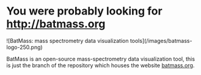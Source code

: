 # You were probably looking for http://batmass.org
<div style='display: block; margin-left: auto; margin-right: auto;'>![BatMass: mass spectrometry data visualization tools](/images/batmass-logo-250.png)</div>

BatMass is an open-source mass-spectrometry data visualization tool, this is just the branch of the repository which houses the website [batmass.org](http://batmass.org).
